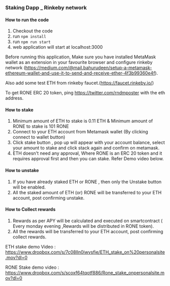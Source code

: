 ### Staking Dapp _ Rinkeby network

#### How to run the code
1. Checkout the code 
1. run `npm install`
1. run `npm run start`
1. web application will start at localhost:3000

Before running this application, Make sure you have installed MetaMask wallet as an extension in your favourite browser and configure rinkeby network (https://medium.com/@mail.bahurudeen/setup-a-metamask-ethereum-wallet-and-use-it-to-send-and-receive-ether-4f3b99360e4f).

Also add some test ETH from rinkeby faucet.(https://faucet.rinkeby.io/) 

To get RONE ERC 20 token, ping https://twitter.com/rndmposter with the eth address.

#### How to stake
1. Minimum amount of ETH to stake is 0.11 ETH  & Minimum amount of RONE to stake is 101 RONE
1. Connect to your ETH account from Metamask wallet (By clicking connect to wallet button)
1. Click stake button , pop up will appear with your account balance, select your amount to stake and click stack again and confirm on metamask.
1. ETH doesn't need any approval, Where RONE is an ERC 20 token and it requires approval first and then you can stake. Refer Demo video below.

#### How to unstake
1. If you have already staked ETH or RONE , then only the Unstake button will be enabled.
1. All the staked amount of ETH (or) RONE will be transferred to your ETH account, post confirming unstake.

#### How to Collect rewards
1. Rewards as per APY will be calculated and executed on smartcontract ( Every monday evening ,Rewards will be distributed in RONE token).
2. All the rewards will be transferred to your ETH account, post confirming collect rewards.

ETH stake demo Video : https://www.dropbox.com/s/7c08lln0iwvsfie/ETH_stake_on%20personalsite.mov?dl=0

RONE Stake demo video : https://www.dropbox.com/s/scoxf64tqotf886/Rone_stake_onpersonalsite.mov?dl=0
